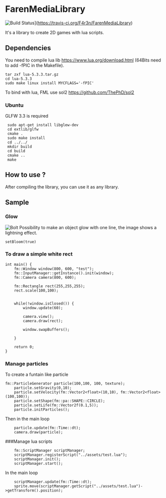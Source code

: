 # FarenMediaLibrary
![Build Status](https://travis-ci.org/F4r3n/FarenMediaLibrary.svg?branch=master)](https://travis-ci.org/F4r3n/FarenMediaLibrary)

It's a library to create 2D games with lua scripts.
## Dependencies
You need to compile lua lib https://www.lua.org/download.html (64Bits need to add -fPIC in the Makefile).

```
tar zxf lua-5.3.3.tar.gz
cd lua-5.3.3
sudo make linux install MYCFLAGS='-fPIC'

```

To bind with lua, FML use sol2 https://github.com/ThePhD/sol2

### Ubuntu
GLFW 3.3 is required
```
 sudo apt-get install libglew-dev
 cd extlib/glfw
 cmake .
 sudo make install
 cd ../../
 mkdir build
 cd build
 cmake ..
 make
```

## How to use ?
After compiling the library, you can use it as any library.

## Sample

### Glow
![Bolt](http://i.imgur.com/60LuH4z.png)
Possibility to make an object glow with one line, the image shows a lightning effect.

```
setBloom(true)
```

### To draw a simple white rect
```
int main() {
	fm::Window window(800, 600, "test");
	fm::InputManager::getInstance().init(window);
	fm::Camera camera(800, 600);

	fm::Rectangle rect(255,255,255);
	rect.scale(100,100);


	while(!window.isClosed()) {
		window.update(60);

		camera.view();
		camera.draw(rect);

		window.swapBuffers();

	}

	return 0;
}
```

### Manage particles
To create a funtain like particle

```
fm::ParticleGenerator particle(100,100, 100, texture);
	particle.setGravity(0,10);
	particle.setVelocity(fm::Vector2<float>(10,10), fm::Vector2<float>(100,100));
	particle.setShape(fm::pa::SHAPE::CIRCLE);
	particle.setLife(fm::Vector2f(0.1,5));
	particle.initParticles();
```
Then in the main loop
```
	particle.update(fm::Time::dt);
	camera.draw(particle);

```

###Manage lua scripts

```
	fm::ScriptManager scriptManager;
	scriptManager.registerScript("../assets/test.lua");
	scriptManager.init();
	scriptManager.start();
```
In the main loop
```
	scriptManager.update(fm::Time::dt);
	sprite.move(scriptManager.getScript("../assets/test.lua")->getTransform().position); 
```
